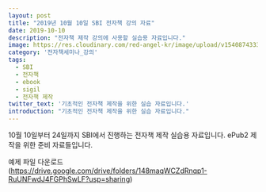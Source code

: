 ```yaml
---
layout: post
title: "2019년 10월 10일 SBI 전자책 강의 자료"
date: 2019-10-10
description: "전자책 제작 강의에 사용할 실습용 자료입니다."
image: https://res.cloudinary.com/red-angel-kr/image/upload/v1540874333/blog_img/seminar.jpg
category: '전자책세미나_강의'
tags: 
  - SBI
  - 전자책
  - ebook
  - sigil
  - 전자책 제작
twitter_text: '기초적인 전자책 제작을 위한 실습 자료입니다.'
introduction: "기초적인 전자책 제작을 위한 실습 자료입니다."
---
```


10월 10일부터 24일까지 SBI에서 진행하는 전자책 제작 실습용 자료입니다.
ePub2 제작을 위한 준비 자료들입니다.

예제 파일 다운로드(https://drive.google.com/drive/folders/148maqWCZdRnqp1-RuUNFwdJ4FGPhSwLF?usp=sharing)